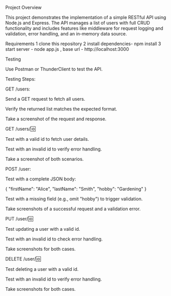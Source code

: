 Project Overview

This project demonstrates the implementation of a simple RESTful API using Node.js and Express.
The API manages a list of users with full CRUD functionality and includes features like middleware for request logging and validation, error handling, and an in-memory data source.

Requirements
1 clone this repository
2 install dependencies- npm install
3 start server - node app.js , base url - http://localhost:3000

Testing

Use Postman or ThunderClient to test the API.

Testing Steps:

GET /users:

Send a GET request to fetch all users.

Verify the returned list matches the expected format.

Take a screenshot of the request and response.

GET /users/:id:

Test with a valid id to fetch user details.

Test with an invalid id to verify error handling.

Take a screenshot of both scenarios.

POST /user:

Test with a complete JSON body:

{
    "firstName": "Alice",
    "lastName": "Smith",
    "hobby": "Gardening"
}

Test with a missing field (e.g., omit "hobby") to trigger validation.

Take screenshots of a successful request and a validation error.

PUT /user/:id:

Test updating a user with a valid id.

Test with an invalid id to check error handling.

Take screenshots for both cases.

DELETE /user/:id:

Test deleting a user with a valid id.

Test with an invalid id to verify error handling.

Take screenshots for both cases.
